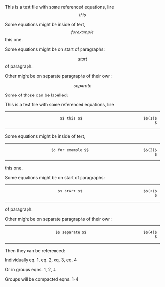 This is a test file with some referenced equations, line $$ this $$

Some equations might be inside of text, $$ for example $$ this one.

Some equations might be on start of paragraphs:

$$ start $$ of paragraph.

Other might be on separate paragraphs of their own:

$$ separate $$

Some of those can be labelled:

This is a test file with some referenced equations, line

  ---------------------------------------------------------------- ------
                             $$ this $$                            $$(1)$
                                                                        $
  ---------------------------------------------------------------- ------

Some equations might be inside of text,

  ---------------------------------------------------------------- ------
                         $$ for example $$                         $$(2)$
                                                                        $
  ---------------------------------------------------------------- ------

this one.

Some equations might be on start of paragraphs:

  ---------------------------------------------------------------- ------
                            $$ start $$                            $$(3)$
                                                                        $
  ---------------------------------------------------------------- ------

of paragraph.

Other might be on separate paragraphs of their own:

  ---------------------------------------------------------------- ------
                           $$ separate $$                          $$(4)$
                                                                        $
  ---------------------------------------------------------------- ------

Then they can be referenced:

Individually eq. 1, eq. 2, eq. 3, eq. 4

Or in groups eqns. 1, 2, 4

Groups will be compacted eqns. 1-4

